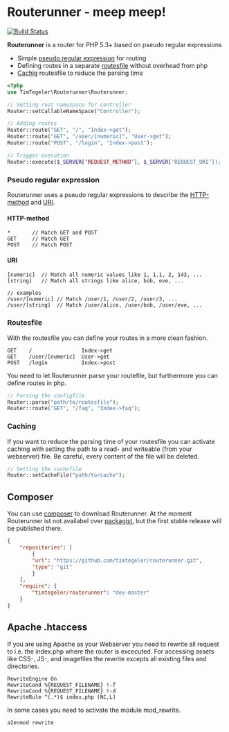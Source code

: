# Routerunner - meep meep!

[![Build Status](https://travis-ci.org/timtegeler/routerunner.svg?branch=master)](https://travis-ci.org/timtegeler/routerunner)

**Routerunner** is a router for PHP 5.3+ based on pseudo regular expressions

* Simple [pseudo regular expression](#pseudo-regular-expression) for routing 
* Defining routes in a separate [routesfile](#routesfile) without overhead from php
* [Cachig](#caching) routesfile to reduce the parsing time 

```php
<?php
use TimTegeler\Routerunner\Routerunner;

// Setting root namespace for controller 
Router::setCallableNameSpace("Controller");

// Adding routes
Router::route("GET", "/", "Index->get");
Router::route("GET", "/user/[numeric]", "User->get");
Router::route("POST", "/login", "Index->post");

// Trigger execution 
Router::execute($_SERVER[‘REQUEST_METHOD’], $_SERVER['REQUEST_URI’]);
```

### Pseudo regular expression

Routerunner uses a pseudo regular expressions to describe the [HTTP-method](https://en.wikipedia.org/wiki/Hypertext_Transfer_Protocol) and [URI](https://en.wikipedia.org/wiki/Uniform_Resource_Identifier). 

#### HTTP-method
```
*       // Match GET and POST  
GET     // Match GET
POST    // Match POST
```

#### URI
```
[numeric]  // Match all numeric values like 1, 1.1, 2, 143, ... 
[string]   // Match all strings like alice, bob, eve, ...

// examples
/user/[numeric] // Match /user/1, /user/2, /user/3, ...
/user/[string]  // Match /user/alice, /user/bob, /user/eve, ...
```


### Routesfile

With the routesfile you can define your routes in a more clean fashion.

```
GET    /                Index->get
GET    /user/[numeric]  User->get
POST   /login           Index->post
```

You need to let Routerunner parse your routefile, but furthermore you can define routes in php.

```php
// Parsing the configfile
Router::parse("path/to/routesfile");
Router::route("GET", "/faq", "Index->faq");
```

### Caching

If you want to reduce the parsing time of your routesfile you can activate caching with setting the path to
a read- and writeable (from your webserver) file. Be careful, every content of the file will be deleted.

```php
// Setting the cachefile
Router::setCacheFile("path/to/cache");
```

## Composer

You can use [composer](https://getcomposer.org/) to download Routerunner. At the moment Routerunner ist not availabel 
over [packagist](https://packagist.org/), but the first stable release will be published there. 

```json
{
    "repositories": [
        {
        "url": "https://github.com/timtegeler/routerunner.git",
        "type": "git"
        }
    ],
    "require": {
        "timtegeler/routerunner": "dev-master"
    }
}
```

## Apache .htaccess

If you are using Apache as your Webserver you need to rewrite all request to i.e. the index.php where 
the router is excecuted. For accessing assets like CSS-, JS-, and imagefiles the rewrite excepts all existing files and directories.  

```
RewriteEngine On
RewriteCond %{REQUEST_FILENAME} !-f
RewriteCond %{REQUEST_FILENAME} !-d
RewriteRule ^(.*)$ index.php [NC,L]
```

In some cases you need to activate the module mod_rewrite.

```sh
a2enmod rewrite
```